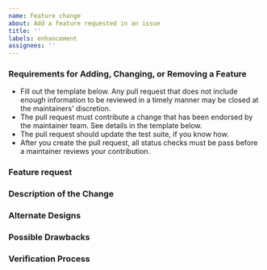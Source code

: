 ```yaml
---
name: Feature change
about: Add a feature requested in an issue
title: ''
labels: enhancement
assignees: ''
---
```


### Requirements for Adding, Changing, or Removing a Feature

- Fill out the template below. Any pull request that does not include enough information to be
  reviewed in a timely manner may be closed at the maintainers' discretion.
- The pull request must contribute a change that has been endorsed by the maintainer team. See
  details in the template below.
- The pull request should update the test suite, if you know how.
- After you create the pull request, all status checks must be pass before a maintainer reviews your
  contribution.

### Feature request

<!--
Link to the feature request that your change relates to. This must be one of the following:
* An open issue with the `enhancement` label
* An open issue with the `help-wanted` label
Or if none exists please create one
-->

### Description of the Change

<!--
We must be able to understand the design of your change from this description. If we can't get a
good idea of what the code will be doing from the description here, the pull request may be closed
at the maintainers' discretion. Keep in mind that the maintainer reviewing this PR may not be
familiar with or have worked with the code here recently, so please walk us through the concepts.
-->

### Alternate Designs

<!-- Explain what other alternates were considered and why the proposed version was selected -->

### Possible Drawbacks

<!-- What are the possible side-effects or negative impacts of the code change? -->

### Verification Process

<!--
What process did you follow to verify that your change has the desired effects?
- How did you verify that all new functionality works as expected?
- How did you verify that all changed functionality works as expected?
- How did you verify that the change has not introduced any regressions? Describe the actions you
  performed (including buttons you clicked, text you typed, commands you ran, etc.), and describe
  the results you observed.
-->
